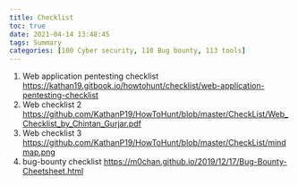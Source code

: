 ```yaml
---
title: Checklist
toc: true
date: 2021-04-14 13:48:45
tags: Summary
categories: [100 Cyber security, 110 Bug bounty, 113 tools]
---
```



1. Web application pentesting checklist
https://kathan19.gitbook.io/howtohunt/checklist/web-application-pentesting-checklist
1. Web checklist 2
https://github.com/KathanP19/HowToHunt/blob/master/CheckList/Web_Checklist_by_Chintan_Gurjar.pdf
1. Web checklist 3
https://github.com/KathanP19/HowToHunt/blob/master/CheckList/mindmap.png
1. bug-bounty checklist
https://m0chan.github.io/2019/12/17/Bug-Bounty-Cheetsheet.html
